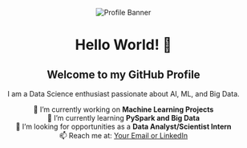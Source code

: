 <p align="center">
  <img src="your-image-link-here" alt="Profile Banner">
</p>

<h1 align="center">Hello World! 👋</h1>
<h2 align="center">Welcome to my GitHub Profile</h2>

<p align="center">
I am a Data Science enthusiast passionate about AI, ML, and Big Data.
</p>

<p align="center">
 🔭 I’m currently working on <b>Machine Learning Projects</b> <br>
 🌱 I’m currently learning <b>PySpark and Big Data</b> <br>
 👯 I’m looking for opportunities as a <b>Data Analyst/Scientist Intern</b> <br>
 📫 Reach me at: <a href="your-link">Your Email or LinkedIn</a>
</p>
